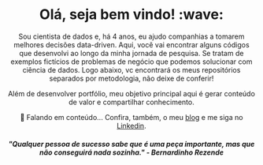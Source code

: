 <h1 align='center'> Olá, seja bem vindo! :wave:</h1>
<p align='center'>
Sou cientista de dados e, há 4 anos, eu ajudo companhias a tomarem melhores decisões data-driven. Aqui, você vai encontrar alguns códigos que desenvolvi ao longo da minha jornada de pesquisa. Se tratam de exemplos fictícios de problemas de negócio que podemos solucionar com ciência de dados. Logo abaixo, vc encontrará os meus repositórios separados por metodologia, não deixe de conferir!
</p>
<p align='center'> 
 Além de desenvolver portfólio, meu objetivo principal aqui é gerar conteúdo de valor e compartilhar conhecimento.
</p>
<p align='center'>💬 Falando em conteúdo... Confira, também, o meu <a href="https://medium.com/camilawaltrick">blog</a>
e me siga no <a href="https://www.linkedin.com/in/camilawaltrick/">Linkedin</a>.</p>
<h4 align='center'><i>"Qualquer pessoa de sucesso sabe que é uma peça importante, mas que não conseguirá nada sozinha." - Bernardinho Rezende</i></h4> 
